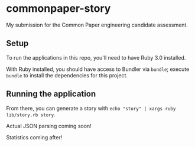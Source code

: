 # commonpaper-story
My submission for the Common Paper engineering candidate assessment.

## Setup
To run the applications in this repo, you'll need to have Ruby 3.0 installed.

With Ruby installed, you should have access to Bundler via `bundle`; execute `bundle` to install the dependencies for this project.

## Running the application
From there, you can generate a story with `echo "story" | xargs ruby lib/story.rb story`.

Actual JSON parsing coming soon!

Statistics coming after!
